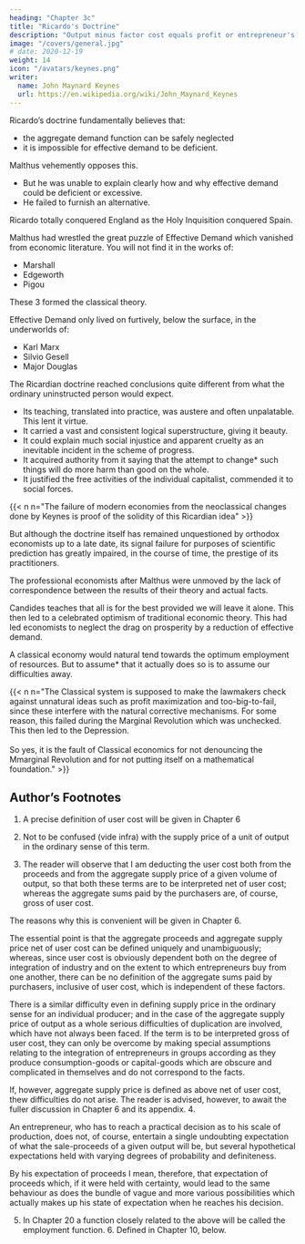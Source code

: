 ```yaml
---
heading: "Chapter 3c"
title: "Ricardo's Doctrine"
description: "Output minus factor cost equals profit or entrepreneur's income"
image: "/covers/general.jpg"
# date: 2020-12-19
weight: 14
icon: "/avatars/keynes.png"
writer:
  name: John Maynard Keynes
  url: https://en.wikipedia.org/wiki/John_Maynard_Keynes
---
```



Ricardo’s doctrine <!-- Ricardian economics --> fundamentally believes that:
- the aggregate demand function can be safely neglected
- it is impossible for effective demand to be deficient.

<!-- , which underlie what we have been taught for more than a century --> 

Malthus vehemently opposes this.
- But he was unable to explain clearly how and why effective demand could be deficient or excessive. 
- He failed to furnish an alternative. 

Ricardo totally conquered England as the Holy Inquisition conquered Spain. <!-- Not only was his theory accepted by the city, by statesmen and by the academic world.  -->

<!-- But controversy ceased; the other point of view completely disappeared; it ceased to be discussed.  -->

Malthus had wrestled the great puzzle of Effective Demand which vanished from economic literature. You will not find it in the works of:
- Marshall
- Edgeworth
- Pigou

These 3 formed the classical theory. 

Effective Demand only lived on furtively, below the surface, in the underworlds of:
- Karl Marx
- Silvio Gesell
- Major Douglas

<!-- The completeness of the Ricardian victory is something of a curiosity and a mystery.  -->

<!-- It must have been due to a complex of suitabilities in the doctrine to the environment into which it was projected. That it -->

The Ricardian doctrine reached conclusions quite different from what the ordinary uninstructed person would expect. <!-- , added, I suppose, to its intellectual prestige. --> 
- Its teaching, translated into practice, was austere and often unpalatable. This lent it virtue. 
- It carried a vast and consistent logical superstructure, giving it beauty. 
- It could explain much social injustice and apparent cruelty as an inevitable incident in the scheme of progress.
- It acquired authority from it saying that the attempt to change* such things will do more harm than good on the whole. 
- It justified the free activities of the individual capitalist, commended it to social forces. <!-- allowing it to  the support of the dominant social force behind authority.  -->

{{< n n="The failure of modern economies from the neoclassical changes done by Keynes is proof of the solidity of this Ricardian idea" >}}

But although the doctrine itself has remained unquestioned by orthodox economists up to a late date, its signal failure for purposes of scientific prediction has greatly impaired, in the course of time, the prestige of its practitioners.

The professional economists after Malthus were unmoved by the lack of correspondence between the results of their theory and actual facts. 

<!--  of observation;— a discrepancy which the ordinary man has not failed to observe, with the result of his growing unwillingness to accord to economists that measure of respect which he gives to other groups of scientists whose theoretical results are confirmed by observation when they are applied to the facts.  -->

<!-- , which has led to economists being looked upon as  -->

Candides <!-- left this world to  the cultivation of their gardens, --> teaches that all is for the best <!-- in the best of all possible worlds --> provided we will leave it alone. This then led to a celebrated optimism of traditional economic theory. This had led economists to neglect the drag on prosperity by a reduction of <!-- which can be exercised by an insufficiency of --> effective demand. 

A classical economy would natural tend towards the optimum employment of resources. But to assume* that it actually does so is to assume our difficulties away. <!--  in a Society which was functioning after the manner of the classical postulates. It may well be that the classical theory represents the way in which we should like our Economy to behave.  -->


{{< n n="The Classical system is supposed to make the lawmakers check against unnatural ideas such as profit maximization and too-big-to-fail, since these interfere with the natural corrective mechanisms. For some reason, this failed during the Marginal Revolution which was unchecked. This then led to the Depression. <br><br> So yes, it is the fault of Classical economics for not denouncing the Mmarginal Revolution and for not putting itself on a mathematical foundation." >}}




## Author’s Footnotes 

1. A precise definition of user cost will be given in Chapter 6

2. Not to be confused (vide infra) with the supply price of a unit of output in the ordinary sense of this term. 

3. The reader will observe that I am deducting the user cost both from the proceeds and from the aggregate supply price of a given volume of output, so that both these terms are to be interpreted net of user cost; whereas the aggregate sums paid by the purchasers are, of course, gross of user cost. 

The reasons why this is convenient will be given in Chapter 6. 

The essential point is that the aggregate proceeds and aggregate supply price net of user cost can be defined uniquely and unambiguously; whereas, since user cost is obviously dependent both on the degree of integration of industry and on the extent to which entrepreneurs buy from one another, there can be no definition of the aggregate sums paid by purchasers, inclusive of user cost, which is independent of these factors. 

There is a similar difficulty even in defining supply price in the ordinary sense for an individual producer; and in the case of the aggregate supply price of output as a whole serious difficulties of duplication are involved, which have not always been faced. If the term is to be interpreted gross of user cost, they can only be overcome by making special assumptions relating to the integration of entrepreneurs in groups according as they produce consumption-goods or capital-goods which are obscure and complicated in themselves and do not correspond to the facts. 

If, however, aggregate supply price is defined as above net of user cost, thew difficulties do not arise. The reader is advised, however, to await the fuller discussion in Chapter 6 and its appendix. 4. 

An entrepreneur, who has to reach a practical decision as to his scale of production, does not, of course, entertain a single undoubting expectation of what the sale-proceeds of a given output will be, but several hypothetical expectations held with varying degrees of probability and definiteness. 

By his expectation of proceeds I mean, therefore, that expectation of proceeds which, if it were held with certainty, would lead to the same behaviour as does the bundle of vague and more various possibilities which actually makes up his state of expectation when he reaches his decision. 

5. In Chapter 20 a function closely related to the above will be called the employment function. 6. Defined in Chapter 10, below.